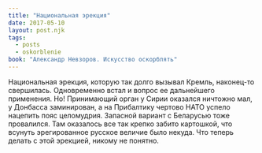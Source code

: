 ```yaml
---
title: "Национальная эрекция"
date: 2017-05-10
layout: post.njk
tags:
  - posts
  - oskorblenie
book: "Александр Невзоров. Искусство оскорблять"
---
```


Национальная эрекция, которую так долго вызывал Кремль, наконец-то свершилась. Одновременно встал и вопрос ее дальнейшего применения. Но! Принимающий орган у Сирии оказался ничтожно мал, у Донбасса заминирован, а на Прибалтику чертово НАТО успело нацепить пояс целомудрия. Запасной вариант с Беларусью тоже провалился. Там оказалось все так крепко забито картошкой, что всунуть эрегированное русское величие было некуда. Что теперь делать с этой эрекцией, никому не понятно.
